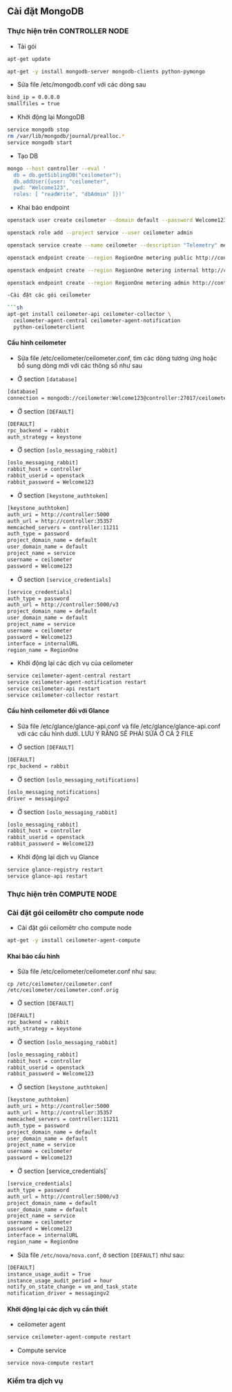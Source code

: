 ## Cài đặt MongoDB

### Thực hiện trên CONTROLLER NODE

- Tải gói

```sh
apt-get update

apt-get -y install mongodb-server mongodb-clients python-pymongo
```

- Sửa file /etc/mongodb.conf với các dòng sau

```sh
bind_ip = 0.0.0.0
smallfiles = true
```

- Khởi động lại MongoDB

```sh
service mongodb stop
rm /var/lib/mongodb/journal/prealloc.*
service mongodb start
```

- Tạo DB

```sh
mongo --host controller --eval '
  db = db.getSiblingDB("ceilometer");
  db.addUser({user: "ceilometer",
  pwd: "Welcome123",
  roles: [ "readWrite", "dbAdmin" ]})'
```

- Khai báo endpoint

```sh
openstack user create ceilometer --domain default --password Welcome123 

openstack role add --project service --user ceilometer admin

openstack service create --name ceilometer --description "Telemetry" metering

openstack endpoint create --region RegionOne metering public http://controller:8777

openstack endpoint create --region RegionOne metering internal http://controller:8777

openstack endpoint create --region RegionOne metering admin http://controller:8777

-Cài đặt các gói ceilometer

```sh
apt-get install ceilometer-api ceilometer-collector \
  ceilometer-agent-central ceilometer-agent-notification
  python-ceilometerclient
```

#### Cấu hình ceilometer

- Sửa file /etc/ceilometer/ceilometer.conf, tìm các dòng tương ứng hoặc bổ sung dòng mới với các thông số như sau

- Ở section `[database]`

```sh
[database]
connection = mongodb://ceilometer:Welcome123@controller:27017/ceilometer
```

- Ở section `[DEFAULT]`

```sh
[DEFAULT]
rpc_backend = rabbit
auth_strategy = keystone
```

- Ở section `[oslo_messaging_rabbit]`

```sh
[oslo_messaging_rabbit]
rabbit_host = controller
rabbit_userid = openstack
rabbit_password = Welcome123
```

- Ở section `[keystone_authtoken]`

```sh
[keystone_authtoken]
auth_uri = http://controller:5000
auth_url = http://controller:35357
memcached_servers = controller:11211
auth_type = password
project_domain_name = default
user_domain_name = default
project_name = service
username = ceilometer
password = Welcome123
```

- Ở section `[service_credentials]`

```sh
[service_credentials]
auth_type = password
auth_url = http://controller:5000/v3
project_domain_name = default
user_domain_name = default
project_name = service
username = ceilometer
password = Welcome123
interface = internalURL
region_name = RegionOne
```

- Khởi động lại các dịch vụ của ceilometer

```sh
service ceilometer-agent-central restart
service ceilometer-agent-notification restart
service ceilometer-api restart
service ceilometer-collector restart
```

#### Cấu hình ceilometer đối với Glance

- Sửa file /etc/glance/glance-api.conf và file /etc/glance/glance-api.conf với các cấu hình dưới. LƯU Ý RẰNG SẼ PHẢI SỬA Ở CẢ 2 FILE

- Ở section `[DEFAULT]`

```sh
[DEFAULT]
rpc_backend = rabbit
```

- Ở section `[oslo_messaging_notifications]`

```sh
[oslo_messaging_notifications]
driver = messagingv2
```

- Ở section `[oslo_messaging_rabbit]`

```sh
[oslo_messaging_rabbit]
rabbit_host = controller
rabbit_userid = openstack
rabbit_password = Welcome123
```

- Khởi động lại dịch vụ Glance

```sh
service glance-registry restart
service glance-api restart
```

### Thực hiện trên COMPUTE NODE

### Cài đặt gói ceilomêtr cho compute node

- Cài đặt gói ceilomêtr cho compute node

```sh
apt-get -y install ceilometer-agent-compute
```

#### Khai báo cấu hình 

- Sửa file /etc/ceilometer/ceilometer.conf như sau:

```
cp /etc/ceilometer/ceilometer.conf /etc/ceilometer/ceilometer.conf.orig
```

- Ở section `[DEFAULT]`

```sh
[DEFAULT]
rpc_backend = rabbit
auth_strategy = keystone

```

- Ở section `[oslo_messaging_rabbit]`

```sh
[oslo_messaging_rabbit]
rabbit_host = controller
rabbit_userid = openstack
rabbit_password = Welcome123
```

- Ở section `[keystone_authtoken]`

```sh
[keystone_authtoken]
auth_uri = http://controller:5000
auth_url = http://controller:35357
memcached_servers = controller:11211
auth_type = password
project_domain_name = default
user_domain_name = default
project_name = service
username = ceilometer
password = Welcome123
```

- Ở section [service_credentials]`

```sh
[service_credentials]
auth_type = password
auth_url = http://controller:5000/v3
project_domain_name = default
user_domain_name = default
project_name = service
username = ceilometer
password = Welcome123
interface = internalURL
region_name = RegionOne

```

- Sửa file `/etc/nova/nova.conf`, ở section `[DEFAULT]` như sau:

```sh
[DEFAULT]
instance_usage_audit = True
instance_usage_audit_period = hour
notify_on_state_change = vm_and_task_state
notification_driver = messagingv2
```

#### Khởi động lại các dịch vụ cần thiết

- ceilometer agent

```sh
service ceilometer-agent-compute restart
```

- Compute service

```sh
service nova-compute restart
```


### Kiểm tra dịch vụ